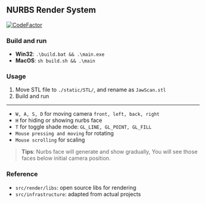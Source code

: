 ## NURBS Render System

[![CodeFactor](https://www.codefactor.io/repository/github/hx-w/nurbs/badge/master?s=9cf2a9b2a039e7494297917727036504ef3f21d4)](https://www.codefactor.io/repository/github/hx-w/nurbs/overview/master)

### Build and run

- **Win32**: `.\build.bat && .\main.exe`
- **MacOS**: `sh build.sh && .\main`

### Usage

1. Move STL file to `./static/STL/`, and rename as `JawScan.stl`
2. Build and run

---

- `W, A, S, D` for moving camera `front, left, back, right`
- `H` for hiding or showing nurbs face
- `T` for toggle shade mode: `GL_LINE, GL_POINT, GL_FILL`
- `Mouse pressing and moving` for rotating
- `Mouse scrolling` for scaling


> **Tips**:
> Nurbs face will generate and show gradually,
> You will see those faces below initial camera position.

### Reference

- `src/render/libs`: open source libs for rendering
- `src/infrastructure`: adapted from actual projects
